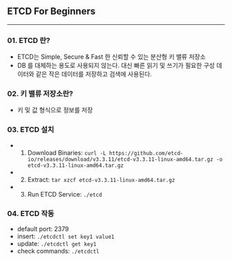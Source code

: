 ## ETCD For Beginners
***
### 01. ETCD 란?
- ETCD는 Simple, Secure & Fast 한 신뢰할 수 있는 분산형 키 밸류 저장소
- DB 를 대체하는 용도로 사용되지 않는다. 대신 빠른 읽기 및 쓰기가 필요한 구성 데이터와 같은 작은 데이터를 저장하고 검색에 사용된다.

### 02. 키 밸류 저장소란?
- 키 및 값 형식으로 정보를 저장

### 03. ETCD 설치
- 1. Download Binaries: `curl -L https://github.com/etcd-io/releases/download/v3.3.11/etcd-v3.3.11-linux-amd64.tar.gz -o etcd-v3.3.11-linux-amd64.tar.gz`
- 2. Extract: `tar xzcf etcd-v3.3.11-linux-amd64.tar.gz`
- 3. Run ETCD Service: `./etcd`

### 04. ETCD 작동
- default port: 2379
- insert: `./etcdctl set key1 value1`
- update: `./etcdctl get key1`
- check commands: `./etcdctl`